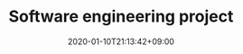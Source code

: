 ---
title: "Software engineering project"
date: 2020-01-10T21:13:42+09:00
description: Code of project(including front end(iOS) and backend(Tornado))
weight: 3
link: https://github.com/YapheeetS/Balance
repo: https://github.com/YapheeetS/Balance
pinned: true
thumb: feature3/code-file.png
---